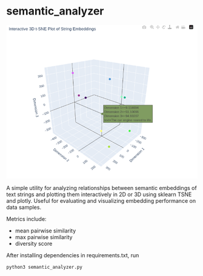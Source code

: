 # semantic_analyzer

![Interactive Example](images/3D_tsne.png)

A simple utility for analyzing relationships between semantic embeddings of text strings and plotting them interactively in 2D or 3D using sklearn TSNE and plotly. Useful for evaluating and visualizing embedding performance on data samples.

Metrics include:
- mean pairwise similarity
- max pairwise similarity
- diversity score

After installing dependencies in requirements.txt, run
```
python3 semantic_analyzer.py
```
